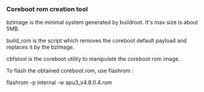 ### Coreboot rom creation tool ###

bzImage is the minimal system generated by buildroot. It's max size is about 5MB.

build_rom is the script which removes the coreboot default payload and replaces it by the bzImage.

cbfstool is the coreboot utility to manipulate the coreboot rom image.

To flash the obtained coreboot.rom, use flashrom : 

flashrom -p internal -w apu3_v4.8.0.4.rom

